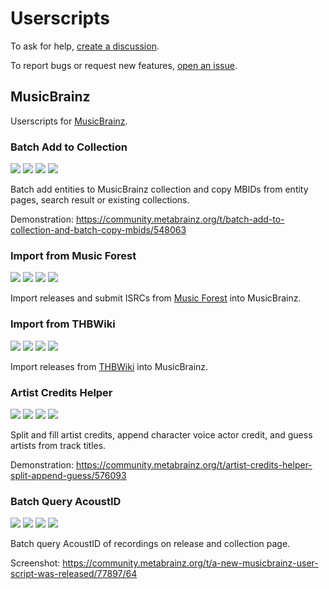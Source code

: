 # Userscripts

To ask for help, [create a discussion](https://github.com/y-young/userscripts/discussions/new).

To report bugs or request new features, [open an issue](https://github.com/y-young/userscripts/issues/new).

## MusicBrainz

Userscripts for [MusicBrainz](https://musicbrainz.org/).

### Batch Add to Collection

[![](https://img.shields.io/badge/-source-blue?logo=github&style=for-the-badge)](https://github.com/y-young/userscripts/blob/master/musicbrainz-batch-add-to-collection.user.js)
[![](https://img.shields.io/badge/-install-brightgreen?logo=github&style=for-the-badge)](https://github.com/y-young/userscripts/raw/master/musicbrainz-batch-add-to-collection.user.js)
[![](https://img.shields.io/badge/greasyfork-install-red?style=for-the-badge)](https://greasyfork.org/scripts/431337-musicbrainz-batch-add-to-collection)
[![](https://img.shields.io/badge/openuserjs-install-202d3b?style=for-the-badge)](https://openuserjs.org/scripts/yyoung/MusicBrainz_Batch_Add_to_Collection)

Batch add entities to MusicBrainz collection and copy MBIDs from entity pages, search result or existing collections.

Demonstration: <https://community.metabrainz.org/t/batch-add-to-collection-and-batch-copy-mbids/548063>

### Import from Music Forest

[![](https://img.shields.io/badge/-source-blue?logo=github&style=for-the-badge)](https://github.com/y-young/userscripts/blob/master/musicbrainz-import-from-music-forest.user.js)
[![](https://img.shields.io/badge/-install-brightgreen?logo=github&style=for-the-badge)](https://github.com/y-young/userscripts/raw/master/musicbrainz-import-from-music-forest.user.js)
[![](https://img.shields.io/badge/greasyfork-install-red?style=for-the-badge)](https://greasyfork.org/zh-CN/scripts/434464-musicbrainz-import-from-music-forest)
[![](https://img.shields.io/badge/openuserjs-install-202d3b?style=for-the-badge)](https://openuserjs.org/scripts/yyoung/MusicBrainz_Import_from_Music_Forest)

Import releases and submit ISRCs from [Music Forest](https://www.minc.or.jp/) into MusicBrainz.

### Import from THBWiki

[![](https://img.shields.io/badge/-source-blue?logo=github&style=for-the-badge)](https://github.com/y-young/userscripts/blob/master/musicbrainz-import-from-thbwiki.user.js)
[![](https://img.shields.io/badge/-install-brightgreen?logo=github&style=for-the-badge)](https://github.com/y-young/userscripts/raw/master/musicbrainz-import-from-thbwiki.user.js)
[![](https://img.shields.io/badge/greasyfork-install-red?style=for-the-badge)](https://greasyfork.org/zh-CN/scripts/434465-musicbrainz-import-from-thbwiki)
[![](https://img.shields.io/badge/openuserjs-install-202d3b?style=for-the-badge)](https://openuserjs.org/scripts/yyoung/MusicBrainz_Import_from_THBWiki)

Import releases from [THBWiki](https://thwiki.cc/) into MusicBrainz.

### Artist Credits Helper

[![](https://img.shields.io/badge/-source-blue?logo=github&style=for-the-badge)](https://github.com/y-young/userscripts/blob/master/musicbrainz-artist-credits-helper.user.js)
[![](https://img.shields.io/badge/-install-brightgreen?logo=github&style=for-the-badge)](https://github.com/y-young/userscripts/raw/master/musicbrainz-artist-credits-helper.user.js)
[![](https://img.shields.io/badge/greasyfork-install-red?style=for-the-badge)](https://greasyfork.org/zh-CN/scripts/441280-musicbrainz-artist-credits-helper)
[![](https://img.shields.io/badge/openuserjs-install-202d3b?style=for-the-badge)](https://openuserjs.org/scripts/yyoung/MusicBrainz_Artist_Credits_Helper)

Split and fill artist credits, append character voice actor credit, and guess artists from track titles.

Demonstration: <https://community.metabrainz.org/t/artist-credits-helper-split-append-guess/576093>

### Batch Query AcoustID

[![](https://img.shields.io/badge/-source-blue?logo=github&style=for-the-badge)](https://github.com/y-young/userscripts/blob/master/musicbrainz-batch-query-acoustid.user.js)
[![](https://img.shields.io/badge/-install-brightgreen?logo=github&style=for-the-badge)](https://github.com/y-young/userscripts/raw/master/musicbrainz-batch-query-acoustid.user.js)
[![](https://img.shields.io/badge/greasyfork-install-red?style=for-the-badge)](https://greasyfork.org/zh-CN/scripts/476918-musicbrainz-batch-query-acoustid)
[![](https://img.shields.io/badge/openuserjs-install-202d3b?style=for-the-badge)](https://openuserjs.org/scripts/yyoung/MusicBrainz_Batch_Query_AcoustID)

Batch query AcoustID of recordings on release and collection page.

Screenshot: <https://community.metabrainz.org/t/a-new-musicbrainz-user-script-was-released/77897/64>
